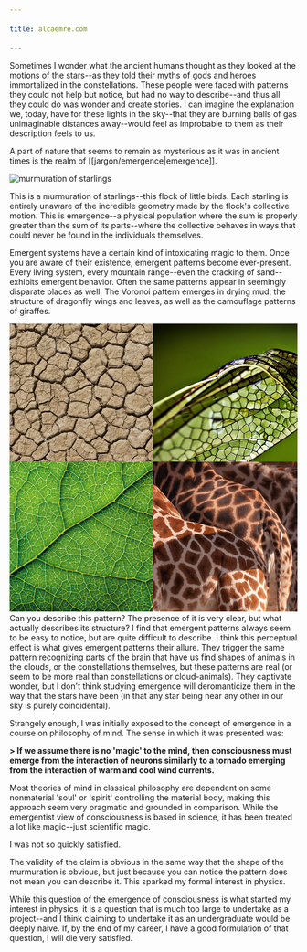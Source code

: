 ```yaml
---

title: alcaemre.com

---
```


Sometimes I wonder what the ancient humans thought as they looked at the motions of the stars--as they told their myths of gods and heroes immortalized in the constellations.  These people were faced with patterns they could not help but notice, but had no way to describe--and thus all they could do was wonder and create stories. I can imagine the explanation we, today, have for these lights in the sky--that they are burning balls of gas unimaginable distances away--would feel as improbable to them as their description feels to us.

A part of nature that seems to remain as mysterious as it was in ancient times is the realm of [[jargon/emergence|emergence]].

![murmuration of starlings](images/7uUb.gif)

This is a murmuration of starlings--this flock of little birds. Each starling is entirely unaware of the incredible geometry made by the flock's collective motion. This is emergence--a physical population where the sum is properly greater than the sum of its parts--where the collective behaves in ways that could never be found in the individuals themselves.

Emergent systems have a certain kind of intoxicating magic to them. Once you are aware of their existence, emergent patterns become ever-present. Every living system, every mountain range--even the cracking of sand--exhibits emergent behavior. Often the same patterns appear in seemingly disparate places as well. The Voronoi pattern emerges in drying mud, the structure of dragonfly wings and leaves, as well as the camouflage patterns of giraffes.

![voronoi patterns](images/voronoi-patterns.png)
Can you describe this pattern? The presence of it is very clear, but what actually describes its structure? I find that emergent patterns always seem to be easy to notice, but are quite difficult to describe. I think this perceptual effect is what gives emergent patterns their allure. They trigger the same pattern recognizing parts of the brain that have us find shapes of animals in the clouds, or the constellations themselves, but these patterns are real (or seem to be more real than constellations or cloud-animals). They captivate wonder, but I don't think studying emergence will deromanticize them in the way that the stars have been (in that any star being near any other in our sky is purely coincidental). 

Strangely enough, I was initially exposed to the concept of emergence in a course on philosophy of mind. The sense in which it was presented was:

**> If we assume there is no 'magic' to the mind, then consciousness must emerge from the interaction of neurons similarly to a tornado emerging from the interaction of warm and cool wind currents.**

Most theories of mind in classical philosophy are dependent on some nonmaterial 'soul' or 'spirit' controlling the material body, making this approach seem very pragmatic and grounded in comparison. While the emergentist view of consciousness is based in science, it has been treated a lot like magic--just scientific magic. 

I was not so quickly satisfied.

The validity of the claim is obvious in the same way that the shape of the murmuration is obvious, but just because you can notice the pattern does not mean you can describe it. This sparked my formal interest in physics. 

While this question of the emergence of consciousness is what started my interest in physics, it is a question that is much too large to undertake as a project--and I think claiming to undertake it as an undergraduate would be deeply naive. If, by the end of my career, I have a good formulation of that question, I will die very satisfied. 


